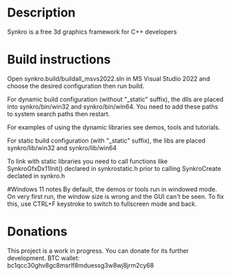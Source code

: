 # Description
Synkro is a free 3d graphics framework for C++ developers

# Build instructions
Open synkro.build/buildall_msvs2022.sln in MS Visual Studio 2022
and choose the desired configuration then run build.

For dynamic build configuration (without "_static" suffix),
the dlls are placed into synkro/bin/win32 and synkro/bin/win64.
You need to add these paths to system search paths then restart.

For examples of using the dynamic libraries see demos, tools and tutorials.

For static build configuration (with "_static" suffix),
the libs are placed synkro/lib/win32 and synkro/lib/win64

To link with static libraries you need to call functions
like SynkroGfxDx11Init() declared in synkrostatic.h
prior to calling SynkroCreate declated in synkro.h

#Windows 11 notes
By default, the demos or tools run in windowed mode.
On very first run, the window size is wrong and the GUI can't be seen.
To fix this, use CTRL+F keystroke to switch to fullscreen mode and back.

# Donations
This project is a work in progress. You can donate for its further development.
BTC wallet: bc1qcc30ghv8gc8msrlf8mduessg3w8wj8jrm2cy68
